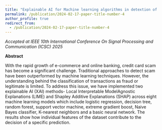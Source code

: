 ```yaml
---
title: "Explainable AI for Machine learning algorithms in detextion of credit card scam"
permalink: /publication/2024-02-17-paper-title-number-4
author_profile: true
redirect_from:
  - /publication/2024-02-17-paper-title-number-4
---
```

*Accepted at IEEE 10th International Conference On Signal Processing and Communication (ICSC) 2025*

**Abstract**

With the rapid growth of e-commerce and online banking, credit card scam has become a significant challenge. Traditional approaches to detect scam have been outperformed by machine learning techniques. However, the understanding behind the classification of transactions as fraud or legitimate is limited. To address this issue, we have implemented two explainable AI (XAI) methods- Local Interpretable ModelAgnostic Explanations (LIME) and Shapley Additive Explanations (SHAP) across eight machine learning models which include logistic regression, decision tree, random forest, support vector machine, extreme gradient boost, Naive Bayes classifier, K-nearest neighbors and a basic neural network. The results show how individual features of the dataset contribute to the decision of a specific prediction.
